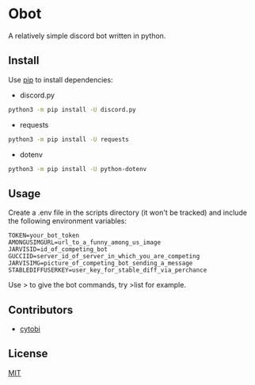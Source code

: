 # Obot

A relatively simple discord bot written in python.

## Install

Use [pip](https://pip.pypa.io/en/stable/) to install dependencies:

- discord.py

```bash
python3 -m pip install -U discord.py
```

- requests

```bash
python3 -m pip install -U requests
```

- dotenv

```bash
python3 -m pip install -U python-dotenv
```

## Usage

Create a .env file in the scripts directory (it won't be tracked) and include the following environment variables:

```
TOKEN=your_bot_token
AMONGUSIMGURL=url_to_a_funny_among_us_image
JARVISID=id_of_competing_bot
GUCCIID=server_id_of_server_in_which_you_are_competing
JARVISIMG=picture_of_competing_bot_sending_a_message
STABLEDIFFUSERKEY=user_key_for_stable_diff_via_perchance
```

Use > to give the bot commands, try >list for example.

## Contributors

- [cytobi](https://github.com/cytobi)

## License

[MIT](https://choosealicense.com/licenses/mit/)
